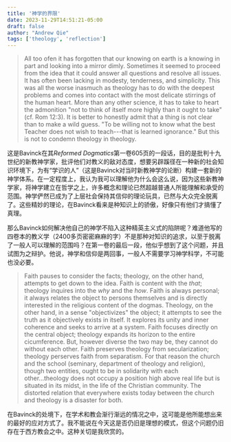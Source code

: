 ```yaml
---
title: '神学的界限'
date: 2023-11-29T14:51:21-05:00
draft: false
author: "Andrew Qie"
tags: ['theology', 'reflection']
---
```


> All too ofen it has forgotten that our knowing on earth is a knowing in part and looking into a mirror dimly. Sometimes it seemed to proceed from the idea that it could answer all questions and resolve all issues. It has often been lacking in modesty, tenderness, and simplicity. This was all the worse inasmuch as theology has to do with the deepest problems and comes into contact with the most delicate stirrings of the human heart. More than any other science, it has to take to heart the admonition "not to think of itself more highly than it ought to take" (cf. Rom 12:3). It is better to honestly admit that a thing is not clear than to make a wild guess. "To be willing not to know what the best Teacher does not wish to teach---that is learned ignorance." But this is not to condemn theology in theology.

这是Bavinck在其*Reformed Dogmatics*第一卷605页的一段话，目的是批判十九世纪的新教神学家，批评他们对教义的敌对态度，想要另辟蹊径在一种新的社会知识环境下，为有“学识的人”（这是Bavinck对当时新教神学的论断）构建一套新的神学体系。在一定程度上，我认为我可以理解他为什么会这么说，因为这些新教神学家，将神学建立在哲学之上，许多概念和理论已然超越普通人所能理解和承受的范围。神学俨然已成为了上层社会保持其信仰的理论玩具，已然与大众完全脱离了。这些精妙的理论，在Bavinck看来是种知识上的骄傲，好像只有他们才搞懂了真理。

那么Bavinck如何解决他自己的神学不陷入这种精英主义式的陷阱呢？难道他写的四卷本的教义学（2400多页密密麻麻的字）不是那种对知识的追求，以至于脱离了一般人可以理解的范围吗？在第一卷的最后一段，他似乎想到了这个问题，并且试图为之辩护。他说，神学和信仰是两回事，一般人不需要学习神学科学，不可能也没必要。

> Faith pauses to consider the facts; theology, on the other hand, attempts to get down to the idea. Faith is content with the *that*; theology inquires into the *why* and the *how*. Faith is always personal; it always relates the object to persons themselves and is directly interested in the religious content of the dogmas. Theology, on the other hand, in a sense "objectivizes" the object; it attempts to see the truth as it objectively exists in itself. It explores its unity and inner coherence and seeks to arrive at a system. Faith focuses directly on the central object; theology expands its horizon to the entire cicumference. But, however diverse the two may be, they cannot do without each other. Faith preserves theology from secularization; theology perserves faith from separatism. For that reason the church and the school (seminary, department of theology and religion), though two entities, ought to be in solidarity with each other...theology does not occupy a position high above real life but is situated in its midst, in the life of the Christian community. The distorted relation that everywhere exists today between the church and theology is a disaster for both.

在Bavinck的处境下，在学术和教会渐行渐远的情况之中，这可能是他所能想出来的最好的应对方式了。我不能说在今天这是否仍旧是理想的模式，但这个问题仍旧存在于西方教会之中。这种关切是我欣赏的。

